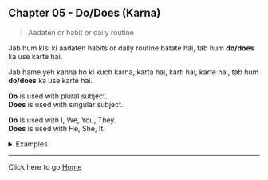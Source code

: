 ## Chapter 05 - Do/Does (Karna)

> Aadaten or habit or daily routine

Jab hum kisi ki aadaten habits or daily routine batate hai, tab hum **do/does** ka use karte hai.

Jab hame yeh kahna ho ki kuch karna, karta hai, karti hai, karte hai, tab hum **do/does** ka use karte hai.

**Do** is used with plural subject.<br>
**Does** is used with singular subject.

**Do** is used with I, We, You, They.<br>
**Does** is used with He, She, It.

<details>
<summary>
Examples
</summary>
I speak English. (Main English bolta hoon)<br>
I learn English. (Main English sikhta hoon)<br>
We speak English. (Hum English bolte hain)<br>
We learn English. (Hum English sikhate hain)<br>
My brother dances. (Mera bhai dance karta hai)<br>
Aditi sings a song. (Aditi ek gana gati hai)<br>
Chinki does Yoga. (Chinki Yoga karti hai)<br>
Cat cooks food. (Cat khana banata hai)<br>
Abhi learns coding. (Abhi coding sikhata hai)<br>
We watch movie (Hum movie dekhte hain)<br>
I do not go there (Main waha nahi jata)<br>
He does not eat non-veg. (Wo non-veg nahi khata)<br>
She does not eat junk food. (Wo junk food nahi khata)<br>
Does he go to school? (Kya wo school jata hai?)<br>
Do you like ice-cream? (Kya tumhe ice-cream pasand hai?)<br>
Do you go to college? (Kya tum college jate ho?)<br>
Do you like to do Yoga? (Kya tumhe Yoga karna pasand hai?)<br>
Do you like watching movie? (Kya tumhe movie dekhna pasand hai?)<br>
Do you like to play cricket? (Kya tumhe cricket khelna pasand hai?)<br>
I like talking to you. (Main tumse baat karna pasand karta hoon)<br>
I love to talk with my friends. (Main apne dosto se baat karna pasand karta hoon)<br>
I know how to speak English. (Mujhe pata hai English kaise bolni hai)<br>
I know. (Mujhe pata hai)<br>
I know him. (Mujhe use pata hai)<br>
Do you know him? (Kya tum use jaante ho?)<br>
No, I don't know him. (Nahi, mai use nahi jaanta)<br>
Yes, I know him. (Haan, mai use janta hoon)<br>
Does he know you? (Kya wo tumhe jaanta hai?)<br>
Yes, he knows me. (Haan, wo mujhe jaanta hai)<br>
No, he does not know me. (Nahi, wo mujhe nahi jaanta)<br>
You know what I mean. (Tumhe pata hai mai kya kehna chahta hoon)<br>
No, I don't know what you mean. (Nahi, mujhe nahi pata tum kya kehna chahte ho)<br>
Yes, I know what you mean. (Haan, mujhe pata hai tum kya kehna chahte ho)<br>
</details>

---

Click here to go [Home](/README.md)